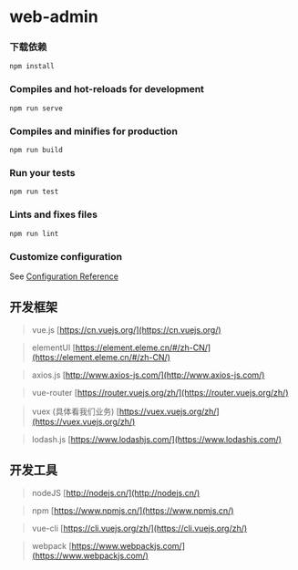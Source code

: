 # web-admin

### 下载依赖
```
npm install
```

### Compiles and hot-reloads for development
```
npm run serve
```

### Compiles and minifies for production
```
npm run build
```

### Run your tests
```
npm run test
```

### Lints and fixes files
```
npm run lint
```

### Customize configuration
See [Configuration Reference](https://cli.vuejs.org/config/)

## 开发框架
>vue.js [https://cn.vuejs.org/](https://cn.vuejs.org/)

>elementUl [https://element.eleme.cn/#/zh-CN/](https://element.eleme.cn/#/zh-CN/)

>axios.js [http://www.axios-js.com/](http://www.axios-js.com/)

>vue-router [https://router.vuejs.org/zh/](https://router.vuejs.org/zh/)

>vuex (具体看我们业务) [https://vuex.vuejs.org/zh/](https://vuex.vuejs.org/zh/)

>lodash.js [https://www.lodashjs.com/](https://www.lodashjs.com/)

## 开发工具
>nodeJS [http://nodejs.cn/](http://nodejs.cn/)

>npm [https://www.npmjs.cn/](https://www.npmjs.cn/)

>vue-cli [https://cli.vuejs.org/zh/](https://cli.vuejs.org/zh/)

>webpack [https://www.webpackjs.com/](https://www.webpackjs.com/)
